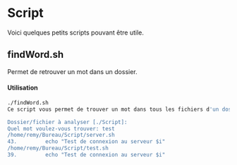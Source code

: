 # Script
Voici quelques petits scripts pouvant être utile.

## findWord.sh
Permet de retrouver un mot dans un dossier.

#### Utilisation
```BASH
./findWord.sh 
Ce script vous permet de trouver un mot dans tous les fichiers d'un dossier

Dossier/fichier à analyser [./Script]: 
Quel mot voulez-vous trouver: test
/home/remy/Bureau/Script/server.sh
43.         echo "Test de connexion au serveur $i"
/home/remy/Bureau/Script/test.sh
39.         echo "Test de connexion au serveur $i"
```

